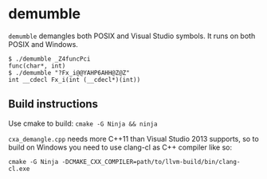 # demumble

`demumble` demangles both POSIX and Visual Studio symbols. It runs on both
POSIX and Windows.

    $ ./demumble _Z4funcPci
    func(char*, int)
    $ ./demumble "?Fx_i@@YAHP6AHH@Z@Z"
    int __cdecl Fx_i(int (__cdecl*)(int))

## Build instructions

Use cmake to build: `cmake -G Ninja && ninja`

`cxa_demangle.cpp` needs more C++11 than Visual Studio 2013 supports, so
to build on Windows you need to use clang-cl as C++ compiler like so:

    cmake -G Ninja -DCMAKE_CXX_COMPILER=path/to/llvm-build/bin/clang-cl.exe

